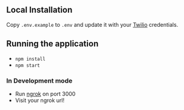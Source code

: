 ## Local Installation

Copy `.env.example` to `.env` and update it with your [Twilio](https://twilio.com) credentials.

## Running the application

* `npm install`
* `npm start`

### In Development mode

* Run [ngrok](https://ngrok.com/) on port 3000
* Visit your ngrok url!
